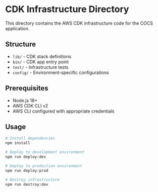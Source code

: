 # CDK Infrastructure Directory

This directory contains the AWS CDK infrastructure code for the COCS application.

## Structure

- `lib/` - CDK stack definitions
- `bin/` - CDK app entry point
- `test/` - Infrastructure tests
- `config/` - Environment-specific configurations

## Prerequisites

- Node.js 18+ 
- AWS CDK CLI v2
- AWS CLI configured with appropriate credentials

## Usage

```bash
# Install dependencies
npm install

# Deploy to development environment
npm run deploy:dev

# Deploy to production environment  
npm run deploy:prod

# Destroy infrastructure
npm run destroy:dev
```